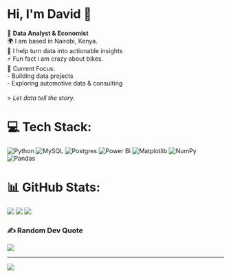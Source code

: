 # Hi, I'm David 🔎 


🔭  **Data Analyst & Economist**  <br>🌍 I am based in Nairobi, Kenya.<br>🎯 I help turn data into actionable insights<br>⚡ Fun fact i am crazy about bikes. <br>🚀 Current Focus:<br>- Building data projects  <br>- Exploring automotive data & consulting <br><br>> _Let data tell the story._  


# 💻 Tech Stack:
![Python](https://img.shields.io/badge/python-3670A0?style=for-the-badge&logo=python&logoColor=ffdd54) ![MySQL](https://img.shields.io/badge/mysql-4479A1.svg?style=for-the-badge&logo=mysql&logoColor=white) ![Postgres](https://img.shields.io/badge/postgres-%23316192.svg?style=for-the-badge&logo=postgresql&logoColor=white) ![Power Bi](https://img.shields.io/badge/power_bi-F2C811?style=for-the-badge&logo=powerbi&logoColor=black) ![Matplotlib](https://img.shields.io/badge/Matplotlib-%23ffffff.svg?style=for-the-badge&logo=Matplotlib&logoColor=black) ![NumPy](https://img.shields.io/badge/numpy-%23013243.svg?style=for-the-badge&logo=numpy&logoColor=white) ![Pandas](https://img.shields.io/badge/pandas-%23150458.svg?style=for-the-badge&logo=pandas&logoColor=white)
# 📊 GitHub Stats:
![](https://github-readme-stats.vercel.app/api?username=0nserio&theme=dark&hide_border=true&include_all_commits=false&count_private=false)
![](https://nirzak-streak-stats.vercel.app/?user=0nserio&theme=dark&hide_border=true)
![](https://github-readme-stats.vercel.app/api/top-langs/?username=0nserio&theme=dark&hide_border=true&include_all_commits=false&count_private=false&layout=compact)<br/>

### ✍️ Random Dev Quote
![](https://quotes-github-readme.vercel.app/api?type=horizontal&theme=radical)

---
[![](https://visitcount.itsvg.in/api?id=0nserio&icon=0&color=0)](https://visitcount.itsvg.in)

<!-- Proudly created with GPRM ( https://gprm.itsvg.in ) -->
